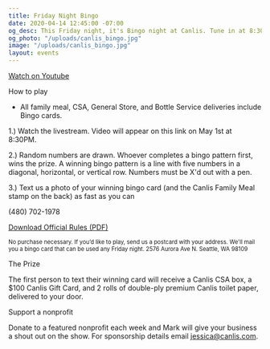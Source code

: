 ```yaml
---
title: Friday Night Bingo
date: 2020-04-14 12:45:00 -07:00
og_desc: This Friday night, it's Bingo night at Canlis. Tune in at 8:30PM.
og_photo: "/uploads/canlis_bingo.jpg"
image: "/uploads/canlis_bingo.jpg"
layout: events
---
```


<div class="EventsButton mt1 mb10">
  <a class="Caption" href="https://youtu.be/g3megIMIF_I">
    Watch on Youtube
  </a>
</div>

<p class="Caption mb2">How to play</p>

- All family meal, CSA, General Store, and Bottle Service deliveries include Bingo cards.


1.) Watch the livestream. Video will appear on this link on May 1st at 8:30PM.

2.) Random numbers are drawn. Whoever completes a bingo pattern first, wins the prize. A winning bingo pattern is a line with five numbers in a diagonal, horizontal, or vertical row. Numbers must be X'd out with a pen.

3.) Text us a photo of your winning bingo card (and the Canlis Family Meal stamp on the back) as fast as you can 

(480) 702-1978

<a href="/uploads/bingorules.pdf" target="_blank">Download Official Rules (PDF)</a>

<p class="op60" style="font-size: .7rem">No purchase necessary. If you’d like to play, send us a postcard with your address. We'll mail you a bingo card that can be used any Friday night. 2576 Aurora Ave N. Seattle, WA 98109</p>

<p class="Caption mb2">The Prize</p>

The first person to text their winning card will receive a Canlis CSA box, a $100 Canlis Gift Card, and 2 rolls of double-ply premium Canlis toilet paper, delivered to your door.

<p class="Caption mb2">Support a nonprofit</p>

Donate to a featured nonprofit each week and Mark will give your business a shout out on the show. For sponsorship details email <a href="mailto:jessica@canlis.com">jessica@canlis.com</a>.

